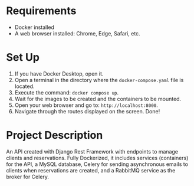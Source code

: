 # Requirements

- Docker installed
- A web browser installed: Chrome, Edge, Safari, etc.

# Set Up

1. If you have Docker Desktop, open it.
2. Open a terminal in the directory where the `docker-compose.yaml` file is located.
3. Execute the command: `docker compose up`.
4. Wait for the images to be created and the containers to be mounted.
5. Open your web browser and go to: `http://localhost:8000`.
6. Navigate through the routes displayed on the screen. Done!

# Project Description

An API created with Django Rest Framework with endpoints to manage clients and reservations. Fully Dockerized, it includes services (containers) for the API, a MySQL database, Celery for sending asynchronous emails to clients when reservations are created, and a RabbitMQ service as the broker for Celery.
